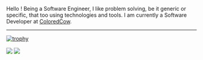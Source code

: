 

Hello ! Being a Software Engineer, I like problem solving, be it generic or specific, that too using technologies and tools. I am currently a Software Developer at <a href="https://coloredcow.com?utm_source=github&utm_medium=P4NK4J">ColoredCow</a>. 

<hr/>

[![trophy](https://github-profile-trophy.vercel.app/?username=P4NK4J&margin-w=15)](https://github.com/P4NK4J/github-profile-trophy)


<img align="center" src="https://github-readme-stats.vercel.app/api?username=P4NK4J&show_icons=true&include_all_commits=true&count_private=true&line_height=24&theme=vue&hide=stars" />  <img align="center" src="https://github-readme-stats.vercel.app/api/top-langs/?username=P4NK4J&show_icons=true&include_all_commits=true&line_height=30&count_private=true&layout=compact&theme=vue" />

